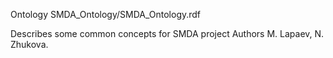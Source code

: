 Ontology SMDA_Ontology/SMDA_Ontology.rdf<p/>
  Describes some common concepts for SMDA project
  Authors M. Lapaev, N. Zhukova.
